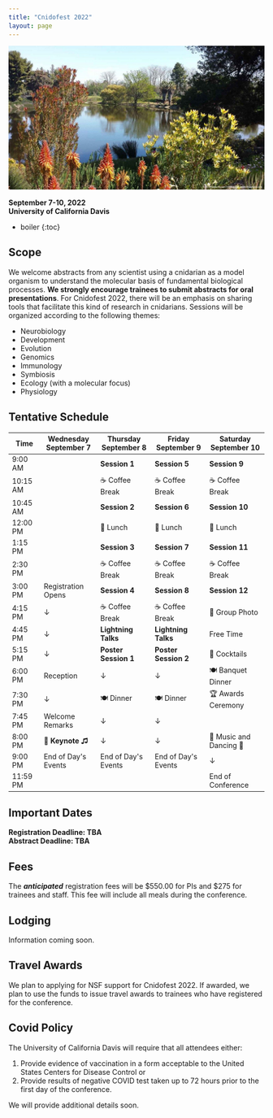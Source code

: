 ```yaml
---
title: "Cnidofest 2022"
layout: page
---
```

<img src="/assets/images/ucdavis-arboreum-1.jpg" alt="UC Davis Arboretum" width=600/>

**September 7-10, 2022**  
**University of California Davis**

- boiler
{:toc}

## Scope

We welcome abstracts from any scientist using a cnidarian as a model organism to understand the molecular basis of fundamental biological processes. **We strongly encourage trainees to submit abstracts for oral presentations**. For Cnidofest 2022, there will be an emphasis on sharing tools that facilitate this kind of research in cnidarians. Sessions will be organized according to the following themes: 

* Neurobiology
* Development
* Evolution
* Genomics
* Immunology
* Symbiosis
* Ecology (with a molecular focus)
* Physiology


## Tentative Schedule

| Time     | Wednesday <br> September 7| Thursday<br> September 8| Friday<br> September 9| Saturday<br>September 10|
|----------|----------------------|-----------------------|-----------------------|-----------------------|
| 9:00 AM  |                      | **Session 1**     | **Session 5**     | **Session 9**     | 
| 10:15 AM |                      | ☕️ Coffee Break        | ☕️ Coffee Break        | ☕️ Coffee Break        |
| 10:45 AM |                      | **Session 2**     | **Session 6**     | **Session 10**     | 
| 12:00 PM |                      | 🥪 Lunch              | 🥪 Lunch               | 🥪 Lunch              |
| 1:15 PM  |                      | **Session 3**   | **Session 7**   | **Session 11**   | 
| 2:30 PM  |                      | ☕️ Coffee Break        | ☕️ Coffee Break        | ☕️ Coffee Break        |
| 3:00 PM  | Registration Opens   | **Session 4**   | **Session 8**   | **Session 12**   | 
| 4:15 PM  | ↓                     | ☕️ Coffee Break        | ☕️ Coffee Break        | 📸 Group Photo           |
| 4:45 PM  | ↓                     | **Lightning Talks** | **Lightning Talks** | Free Time |
| 5:15 PM  | ↓                     | **Poster Session 1**  | **Poster Session 2**  | 🍹  Cocktails          |
| 6:00 PM  |  Reception           |  ↓                     | ↓                     | 🍽 Banquet Dinner        |
| 7:30 PM  |  ↓                    | 🍽 Dinner                | 🍽 Dinner                | 🏆 Awards Ceremony       |
| 7:45 PM  | Welcome Remarks     | ↓                      |         ↓              |                       | 
| 8:00 PM  | **🔑 Keynote ♫**         |  ↓                     | ↓                      | 🕺 Music and Dancing 💃|
| 9:00 PM  | End of Day's Events  | End of Day's Events   |End of Day's Events    |   ↓                   | 
|11:59 PM  |                      |                       |                       | End of Conference     | 



## Important Dates

**Registration Deadline: TBA**   
**Abstract Deadline: TBA**  


## Fees

The **_anticipated_** registration fees will be $550.00 for PIs and $275 for trainees and staff. This fee will include all meals during the conference. 

## Lodging

Information coming soon.


## Travel Awards

We plan to applying for NSF support for Cnidofest 2022. If awarded, we plan to use the funds to issue travel awards to trainees who have registered for the conference.  


## Covid Policy

The University of California Davis will require that all attendees either:
1. Provide evidence of vaccination in a form acceptable to the United States Centers for Disease Control or
2. Provide results of negative COVID test taken up to 72 hours prior to the first day of the conference.

We will provide additional details soon.